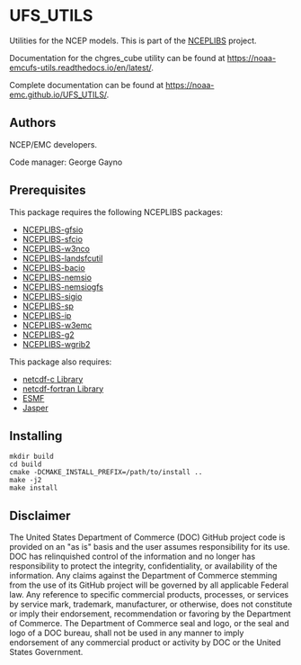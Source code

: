
# UFS_UTILS

Utilities for the NCEP models. This is part of the
[NCEPLIBS](https://github.com/NOAA-EMC/NCEPLIBS) project.

Documentation for the chgres_cube utility can be found at
https://noaa-emcufs-utils.readthedocs.io/en/latest/.

Complete documentation can be found at
https://noaa-emc.github.io/UFS_UTILS/.

## Authors

NCEP/EMC developers.

Code manager: George Gayno

## Prerequisites

This package requires the following NCEPLIBS packages:
 - [NCEPLIBS-gfsio](https://github.com/NOAA-EMC/NCEPLIBS-gfsio)
 - [NCEPLIBS-sfcio](https://github.com/NOAA-EMC/NCEPLIBS-sfcio)
 - [NCEPLIBS-w3nco](https://github.com/NOAA-EMC/NCEPLIBS-w3nco)
 - [NCEPLIBS-landsfcutil](https://github.com/NOAA-EMC/NCEPLIBS-landsfcutil)
 - [NCEPLIBS-bacio](https://github.com/NOAA-EMC/NCEPLIBS-bacio)
 - [NCEPLIBS-nemsio](https://github.com/NOAA-EMC/NCEPLIBS-nemsio)
 - [NCEPLIBS-nemsiogfs](https://github.com/NOAA-EMC/NCEPLIBS-nemsiogfs)
 - [NCEPLIBS-sigio](https://github.com/NOAA-EMC/NCEPLIBS-sigio)
 - [NCEPLIBS-sp](https://github.com/NOAA-EMC/NCEPLIBS-sp)
 - [NCEPLIBS-ip](https://github.com/NOAA-EMC/NCEPLIBS-ip)
 - [NCEPLIBS-w3emc](https://github.com/NOAA-EMC/NCEPLIBS-w3emc)
 - [NCEPLIBS-g2](https://github.com/NOAA-EMC/NCEPLIBS-g2)
 - [NCEPLIBS-wgrib2](https://github.com/NOAA-EMC/NCEPLIBS-wgrib2)

This package also requires:

 - [netcdf-c Library](https://github.com/Unidata/netcdf-c)
 - [netcdf-fortran Library](https://github.com/Unidata/netcdf-fortran)
 - [ESMF](https://github.com/esmf-org/esmf)
 - [Jasper](https://github.com/jasper-software/jasper)
 

## Installing

```
mkdir build
cd build
cmake -DCMAKE_INSTALL_PREFIX=/path/to/install ..
make -j2
make install
```

## Disclaimer

The United States Department of Commerce (DOC) GitHub project code is
provided on an "as is" basis and the user assumes responsibility for
its use. DOC has relinquished control of the information and no longer
has responsibility to protect the integrity, confidentiality, or
availability of the information. Any claims against the Department of
Commerce stemming from the use of its GitHub project will be governed
by all applicable Federal law. Any reference to specific commercial
products, processes, or services by service mark, trademark,
manufacturer, or otherwise, does not constitute or imply their
endorsement, recommendation or favoring by the Department of
Commerce. The Department of Commerce seal and logo, or the seal and
logo of a DOC bureau, shall not be used in any manner to imply
endorsement of any commercial product or activity by DOC or the United
States Government.

